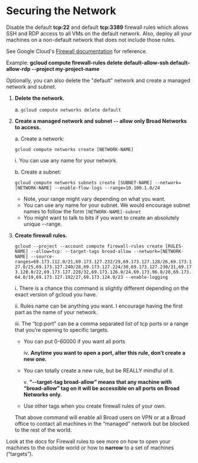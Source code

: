# Securing the Network

Disable the default **tcp:22** and default **tcp:3389** firewall rules which allows SSH and RDP access to all VMs on the default network. Also, deploy all your machines on a non-default network that does not include those rules.

See Google Cloud's [Firewall documentation](https://cloud.google.com/vpc/docs/using-firewalls) for reference.

Example: **gcloud compute firewall-rules delete default-allow-ssh default-allow-rdp --project my-project-name**

Optionally, you can also delete the "default" network and create a managed network and subnet.

1. **Delete the network.**

   a. `gcloud compute networks delete default`

2. **Create a managed network and subnet -- allow only Broad Networks to access.**

   a. Create a network:

   `gcloud compute networks create [NETWORK-NAME]`

   i. You can use any name for your network.

   b. Create a subnet:

   `gcloud compute networks subnets create [SUBNET-NAME] --network=[NETWORK-NAME] --enable-flow-logs --range=10.100.1.0/24`

   * Note, your range might vary depending on what you want.
   * You can use any name for your subnet. We would encourage subnet names to follow the form `[NETWORK-NAME]-subnet`
   * You might want to talk to bits if you want to create an absolutely unique --range.

3. **Create firewall rules.**

   `gcloud --project --account compute firewall-rules create [RULES-NAME] --allow=tcp: --target-tags broad-allow --network=[NETWORK-NAME] --source-ranges=69.173.112.0/21,69.173.127.232/29,69.173.127.128/26,69.173.127.0/25,69.173.127.240/28,69.173.127.224/30,69.173.127.230/31,69.173.120.0/22,69.173.127.228/32,69.173.126.0/24,69.173.96.0/20,69.173.64.0/19,69.173.127.192/27,69.173.124.0/23 --enable-logging`

   i. There is a chance this command is slightly different depending on the exact version of gcloud you have.

   ii. Rules name can be anything you want. I encourage having the first part as the name of your network.

   iii. The “tcp:port” can be a comma separated list of tcp ports or a range that you’re opening to specific targets.

   * You can put 0-60000 if you want all ports

     iv. **Anytime you want to open a port, alter this rule, don’t create a new one.**

   * You can totally create a new rule, but be REALLY mindful of it.

     v. **“--target-tag broad-allow” means that any machine with “broad-allow” tag on it will be accessible on all ports on Broad Networks only.**

   * Use other tags when you create firewall rules of your own.

   That above command will enable all Broad users on VPN or at a Broad office to contact all machines in the “managed” network but be blocked to the rest of the world.

Look at the docs for Firewall rules to see more on how to open your machines to the outside world or how to **narrow** to a set of machines \(“targets”\).

